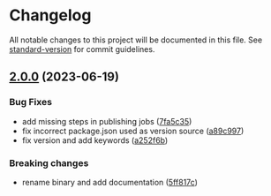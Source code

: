 # Changelog

All notable changes to this project will be documented in this file. See [standard-version](https://github.com/conventional-changelog/standard-version) for commit guidelines.

## [2.0.0](https://github.com/weclapp/sdk/compare/v1.8.0...v2.0.0) (2023-06-19)


### Bug Fixes

* add missing steps in publishing jobs ([7fa5c35](https://github.com/weclapp/sdk/commit/7fa5c3563a631d27d6537faf6d3e52ececa8de80))
* fix incorrect package.json used as version source ([a89c997](https://github.com/weclapp/sdk/commit/a89c9979c73a093b245346f325fb244fd583dbf8))
* fix version and add keywords ([a252f6b](https://github.com/weclapp/sdk/commit/a252f6b82e559bfb7ca214bba60c25a468970779))


### Breaking changes

* rename binary and add documentation ([5ff817c](https://github.com/weclapp/sdk/commit/5ff817c0933c03215d75218c078dd05688a8f17c))
